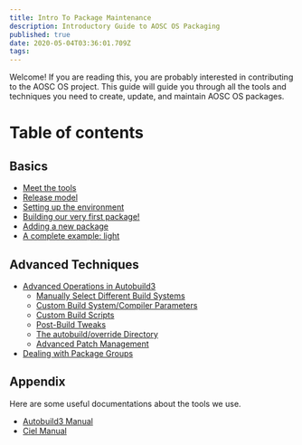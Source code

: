 ```yaml
---
title: Intro To Package Maintenance
description: Introductory Guide to AOSC OS Packaging
published: true
date: 2020-05-04T03:36:01.709Z
tags: 
---
```


Welcome! If you are reading this, you are probably interested in contributing to the AOSC OS project. This guide will guide you through all the tools and techniques you need to create, update, and maintain AOSC OS packages.

# Table of contents
## Basics
- [Meet the tools](/developers/intro-to-package-maintenance/basics#meet-the-tools)
- [Release model](/developers/intro-to-package-maintenance/basics#release-model)
- [Setting up the environment](/developers/intro-to-package-maintenance/basics#setting-up-the-environment)
- [Building our very first package!](/developers/intro-to-package-maintenance/basics#building-our-very-first-package)
- [Adding a new package](/developers/intro-to-package-maintenance/basics#adding-a-new-package)
- [A complete example: light](/developers/intro-to-package-maintenance/basics#a-complete-example-light)

## Advanced Techniques
- [Advanced Operations in Autobuild3](/developers/intro-to-package-maintenance/advanced-techniques#advanced-operations-in-autobuild-3)
	- [Manually Select Different Build Systems](/developers/intro-to-package-maintenance/advanced-techniques#manually-select-different-build-systems)
	- [Custom Build System/Compiler Parameters](/developers/intro-to-package-maintenance/advanced-techniques#custom-build-system-compiler-parameters)
	- [Custom Build Scripts](/developers/intro-to-package-maintenance/advanced-techniques#custom-build-scripts)
	- [Post-Build Tweaks](/developers/intro-to-package-maintenance/advanced-techniques#post-build-tweaks)
	- [The autobuild/override Directory](/developers/intro-to-package-maintenance/advanced-techniques#the-autobuild-override-directory)
	- [Advanced Patch Management](https://wiki.aosc.io/developers/intro-to-package-maintenance/advanced-techniques#advanced-patch-management)
- [Dealing with Package Groups](/developers/intro-to-package-maintenance/advanced-techniques#dealing-with-package-groups)

## Appendix
Here are some useful documentations about the tools we use.
- [Autobuild3 Manual](/developers/intro-to-package-maintenance/autobuild3-manual)
- [Ciel Manual](/developers/intro-to-package-maintenance/ciel-manual)